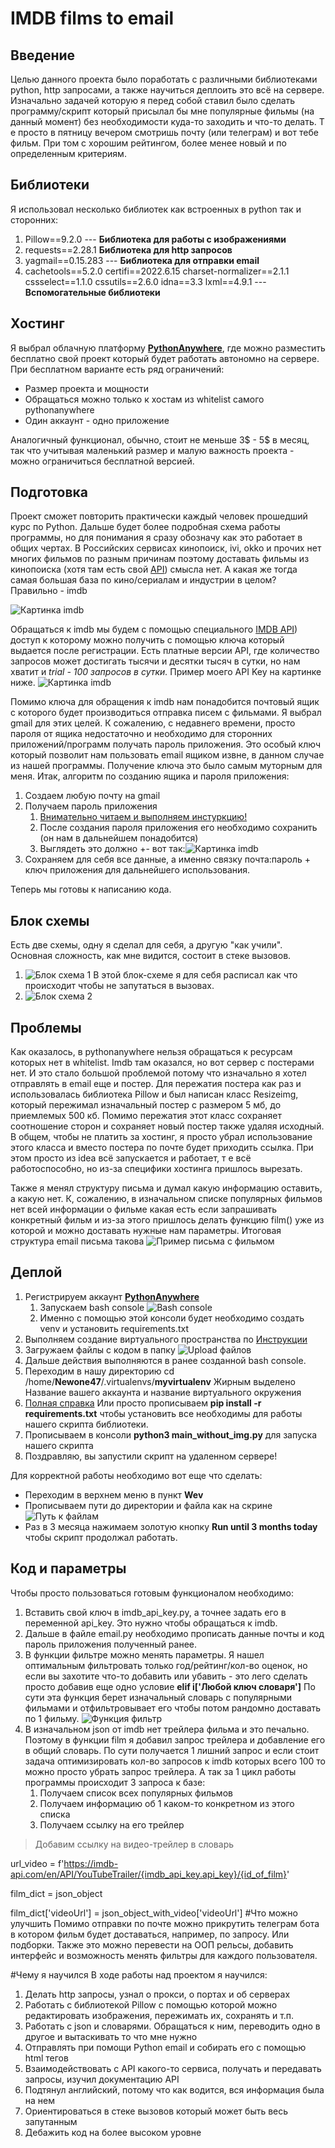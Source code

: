 # IMDB films to email
## Введение
Целью данного проекта было поработать с различными библиотеками python, http запросами,
а также научиться деплоить это всё на сервере. Изначально задачей которую я перед собой
ставил было сделать программу/скрипт который присылал бы мне популярные фильмы (на данный момент)
без необходимости куда-то заходить и что-то делать. Т е просто в пятницу вечером смотришь почту (или телеграм)
и вот тебе фильм. При том с хорошим рейтингом, более менее новый и по определенным критериям.

## Библиотеки
Я использовал несколько библиотек как встроенных в python так и сторонних:
1. Pillow==9.2.0 --- **Библиотека для работы с изображениями**
2. requests==2.28.1 **Библиотека для http запросов**
3. yagmail==0.15.283 --- **Библиотека для отправки email** 
4. cachetools==5.2.0 certifi==2022.6.15 charset-normalizer==2.1.1 cssselect==1.1.0 cssutils==2.6.0 
idna==3.3 lxml==4.9.1 --- **Вспомогательные библиотеки**

## Хостинг
Я выбрал облачную платформу **[PythonAnywhere](www.pythonanywhere.com)**, где можно разместить бесплатно свой проект
который будет работать автономно на сервере. При бесплатном варианте есть ряд ограничений:
* Размер проекта и мощности
* Обращаться можно только к хостам из whitelist самого pythonanywhere
* Один аккаунт - одно приложение

Аналогичный функционал, обычно, стоит не меньше 3$ - 5$ в месяц, так что учитывая маленький размер и
малую важность проекта - можно ограничиться бесплатной версией.

## Подготовка
Проект сможет повторить практически каждый человек прошедший курс по Python.
Дальше будет более подробная схема работы программы, но для понимания я сразу обозначу как это работает
в общих чертах. В Российских сервисах кинопоиск, ivi, okko и прочих нет многих фильмов по разным причинам
поэтому доставать фильмы из кинопоиска (хотя там есть cвой [API](https://kinopoisk.dev/)) смысла нет. А какая же тогда
самая большая база по кино/сериалам и индустрии в целом? Правильно - imdb 

![Картинка imdb](img\imdb.png)

Обращаться к imdb мы будем с помощью специального [IMDB API](https://imdb-api.com/)) доступ к которому можно получить с
помощью ключа который выдается после регистрации. Есть платные версии API, где количество запросов может достигать тысячи
и десятки тысяч в сутки, но нам хватит и *trial - 100 запросов в сутки.* Пример моего API Key на картинке ниже.
![Картинка imdb](img\imdb_key.png)

Помимо ключа для обращения к imdb нам понадобится почтовый ящик с которого будет производиться отправка писем с фильмами.
Я выбрал gmail для этих целей. К сожалению, с недавнего времени, просто пароля от ящика недостаточно и необходимо для сторонних
приложений/программ получать пароль приложения. Это особый ключ который позволит нам пользовать email ящиком извне, в данном
случае из нашей программы. Получение ключа это было самым муторным для меня. Итак, алгоритм по созданию ящика и пароля приложения:
1. Создаем любую почту на gmail 
2. Получаем пароль приложения
   1. [Внимательно читаем и выполняем инстуркцию!](https://support.google.com/accounts/answer/185833)
   2. После создания пароля приложения его необходимо сохранить (он нам в дальнейшем понадобится)
   3. Выглядеть это должно +- вот так:![Картинка imdb](img\mail_pass.png)
3. Сохраняем для себя все данные, а именно связку почта:пароль + ключ приложения для дальнейшего использования.

Теперь мы готовы к написанию кода.

## Блок схемы
Есть две схемы, одну я сделал для себя, а другую "как учили". Основная сложность, как мне видится, состоит в стеке вызовов.
1. ![Блок схема 1](img\block_scheme.png)
В этой блок-схеме я для себя расписал как что происходит чтобы не запутаться в вызовах.
2. ![Блок схема 2](img\block_scheme1.png)

## Проблемы
Как оказалось, в pythonanywhere нельзя обращаться к ресурсам которых нет в whitelist. Imdb там оказался, но вот сервер 
с постерами нет. И это стало большой проблемой потому что изначально я хотел отправлять в email еще и постер. Для пережатия
постера как раз и использовалась библиотека Pillow и был написан класс Resizeimg, который пережимал изначальный постер 
с размером 5 мб, до приемлемых 500 кб. Помимо пережатия этот класс сохраняет соотношение сторон и сохраняет новый постер
также удаляя исходный. В общем, чтобы не платить за хостинг, я просто убрал использование этого класса и вместо постера по 
почте будет приходить ссылка. При этом просто из idea всё запускается и работает, т е всё работоспособно, но из-за специфики
хостинга пришлось вырезать.

Также я менял структуру письма и думал какую информацию оставить, а какую нет. К, сожалению, в изначальном списке 
популярных фильмов нет всей информации о фильме какая есть если запрашивать конкретный фильм и из-за этого пришлось
делать функцию film() уже из которой и можно доставать нужные нам параметры. Итоговая структура email письма такова
![Пример письма с фильмом](img\mail_example.png)

## Деплой 
1. Регистрируем аккаунт **[PythonAnywhere](www.pythonanywhere.com)**
   1. Запускаем bash console
   ![Bash console](img\console.png)
   2. Именно с помощью этой консоли будет необходимо создать venv и установить requirements.txt
2. Выполняем создание виртуального пространства по [Инструкции](https://help.pythonanywhere.com/pages/Virtualenvs/)
3. Загружаем файлы с кодом в папку
![Upload файлов](img\upload_filex.png)
4. Дальше действия выполняются в ранее созданной bash console. 
5. Переходим в нашу директорию cd /home/**Newone47**/.virtualenvs/**myvirtualenv** 
Жирным выделено Название вашего аккаунта и название виртуального окружения
6. [Полная справка](https://help.pythonanywhere.com/pages/RebuildingVirtualenvs/) Или просто прописываем **pip install -r requirements.txt**
чтобы установить все необходимы для работы нашего скрипта библиотеки.
7. Прописываем в консоли **python3 main_without_img.py** для запуска нашего скрипта
8. Поздравляю, вы запустили скрипт на удаленном сервере!

Для корректной работы необходимо вот еще что сделать:
* Переходим в верхнем меню в пункт **Wev**
* Прописываем пути до директории и файла как на скрине
![Путь к файлам](img\web.png)
* Раз в 3 месяца нажимаем золотую кнопку **Run until 3 months today** чтобы скрипт продолжал работать.

## Код и параметры
Чтобы просто пользоваться готовым функционалом необходимо:
1. Вставить свой ключ в imdb_api_key.py, а точнее задать его в переменной api_key. Это нужно чтобы обращаться к imdb.
2. Дальше в файле email.py необходимо прописать данные почты и код пароль приложения полученный ранее. 
3. В функции фильтре можно менять параметры. Я нашел оптимальным фильтровать только год/рейтинг/кол-во оценок, но если
вы захотите что-то добавить или убавить - это лего сделать просто добавив еще одно условие **elif i['Любой ключ словаря']**
По сути эта функция берет изначальный словарь с популярными фильмами и отфильтровывает его чтобы потом рандомно доставать 
по 1 фильму.
![Функция фильтр](img\filter_func.png)
4. В изначальном json от imdb нет трейлера фильма и это печально. Поэтому в функции film я добавил запрос трейлера и 
добавление его в общий словарь. По сути получается 1 лишний запрос и если стоит задача оптимизировать кол-во запросов к
imdb которых всего 100 то можно просто убрать запрос трейлера. А так за 1 цикл работы программы происходит 3 запроса
к базе:
   1. Получаем список всех популярных фильмов
   2. Получаем информацию об 1 каком-то конкретном из этого списка
   3. Получаем ссылку на его трейлер
>Добавим ссылку на видео-трейлер в словарь
> 
url_video = f'https://imdb-api.com/en/API/YouTubeTrailer/{imdb_api_key.api_key}/{id_of_film}'

film_dict = json_object

film_dict['videoUrl'] = json_object_with_video['videoUrl']
#Что можно улучшить
Помимо отправки по почте можно прикрутить телеграм бота в котором фильм будет доставаться, например,
по запросу. Или подборки. Также это можно перевести на ООП рельсы, добавить интерфейс и возможность менять
фильтры для каждого пользователя.

#Чему я научился
В ходе работы над проектом я научился:
1. Делать http запросы, узнал о прокси, о портах и об серверах
2. Работать с библиотекой Pillow с помощью которой можно редактировать изображения, пережимать их, сохранять и т.п.
3. Работать с json и словарями. Обращаться к ним, переводить одно в другое и вытаскивать то что мне нужно
4. Отправлять при помощи Python email и собирать его с помощью html тегов
5. Взаимодействовать с API какого-то сервиса, получать и передавать запросы, изучил документацию API
6. Подтянул английский, потому что как водится, вся информация была на нем
7. Ориентироваться в стеке вызовов который может быть весь запутанным
8. Дебажить код на более высоком уровне 
